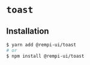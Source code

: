 # `toast`

## Installation

```sh
$ yarn add @rempi-ui/toast
# or
$ npm install @rempi-ui/toast
```
